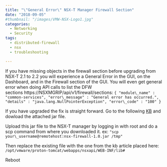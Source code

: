```yaml
---
title: "\"General Error\" NSX-T Manager Firewall Section"
date: "2018-09-05"
#thumbnail: "/images/VMW-NSX-Logo1.jpg"
categories: 
  - Networking
  - Security
tags:
  - distributed-firewall 
  - nsx
  - troubleshooting

---
```


If you have missing objects in the firewall section before upgrading from NSX-T 2.1 to 2.2 you will experience a General Error in the GUI, on the Dashboard, and in the Firewall section of the GUI. You will even get general error when doing API calls to list the DFW sections https://NSXMGRIP/api/v1/firewall/sections: `{ "module\_name" : "common-services", "error\_message" : "General error has occurred.", "details" : "java.lang.NullPointerException", "error\_code" : "100" }`

If you have upgraded the fix is straight forward. Go to the following [KB](https://kb.vmware.com/s/article/56611) and dowload the attached jar file.

Upload this jar file to the NSX-T manager by logging in with root and do a scp command from where you downloaded it. ex: `"scp your\_username@remotehost:nsx-firewall-1.0.jar /tmp"`

Then replace the existing file with the one from the kb article placed here: `/opt/vmware/proton-tomcat/webapps/nsxapi/WEB-INF/lib#`

Reboot
